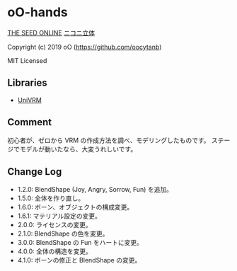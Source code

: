 # oO-hands

[THE SEED ONLINE](https://seed.online/items/dfe8fcc0060c962f426fc762ae7b1205e89fa8a709ecc782eb047bb7cef9587a)
[ニコニ立体](https://3d.nicovideo.jp/works/td53409)

Copyright (c) 2019 oO (https://github.com/oocytanb)

MIT Licensed

## Libraries

- [UniVRM](https://github.com/vrm-c/UniVRM)

## Comment

初心者が、ゼロから VRM の作成方法を調べ、モデリングしたものです。
ステージでモデルが動いたなら、大変うれしいです。

## Change Log

- 1.2.0: BlendShape (Joy, Angry, Sorrow, Fun) を追加。
- 1.5.0: 全体を作り直し。
- 1.6.0: ボーン、オブジェクトの構成変更。
- 1.6.1: マテリアル設定の変更。
- 2.0.0: ライセンスの変更。
- 2.1.0: BlendShape の色を変更。
- 3.0.0: BlendShape の Fun をハートに変更。
- 4.0.0: 全体の構造を変更。
- 4.1.0: ボーンの修正と BlendShape の変更。
